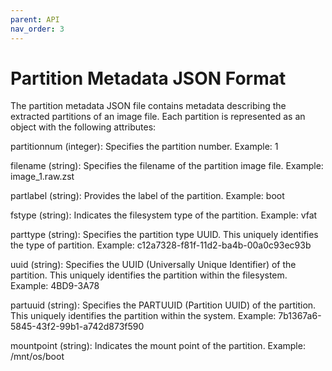 ```yaml
---
parent: API
nav_order: 3
---
```


# Partition Metadata JSON Format

The partition metadata JSON file contains metadata describing the extracted partitions 
of an image file. Each partition is represented as an object with the following
attributes:

partitionnum (integer):
Specifies the partition number.
Example: 1 

filename (string):
Specifies the filename of the partition image file.
Example: image_1.raw.zst

partlabel (string):
Provides the label of the partition.
Example: boot

fstype (string):
Indicates the filesystem type of the partition.
Example: vfat

parttype (string):
Specifies the partition type UUID. This uniquely identifies the type of partition.
Example: c12a7328-f81f-11d2-ba4b-00a0c93ec93b

uuid (string):
Specifies the UUID (Universally Unique Identifier) of the partition. This uniquely
identifies the partition within the filesystem.
Example: 4BD9-3A78

partuuid (string):
Specifies the PARTUUID (Partition UUID) of the partition. This uniquely identifies 
the partition within the system.
Example: 7b1367a6-5845-43f2-99b1-a742d873f590

mountpoint (string):
Indicates the mount point of the partition. 
Example: /mnt/os/boot